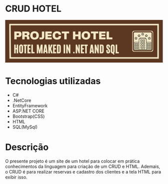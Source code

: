 # CRUD HOTEL

![Projeto Hotel](/hotel.png)

# Tecnologias utilizadas

- C#
- .NetCore
- EntityFramework
- ASP.NET CORE
- Bootstrap(CSS)
- HTML
- SQL(MySql)

# Descrição

O presente projeto é um site de um hotel para colocar em prática conhecimentos da linguagem para criação de um CRUD e HTML. Ademais, o CRUD é para realizar reservas e cadastro dos clientes e a tela HTML para exibir isso.

